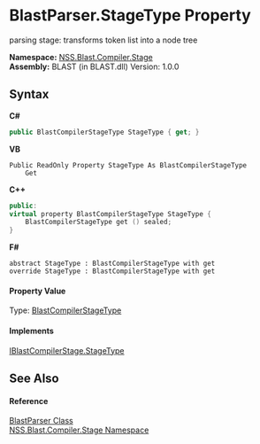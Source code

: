 # BlastParser.StageType Property 
 

parsing stage: transforms token list into a node tree

**Namespace:**&nbsp;<a href="f44e629d-16ad-ce78-c6d1-bb239589698b.md">NSS.Blast.Compiler.Stage</a><br />**Assembly:**&nbsp;BLAST (in BLAST.dll) Version: 1.0.0

## Syntax

**C#**<br />
``` C#
public BlastCompilerStageType StageType { get; }
```

**VB**<br />
``` VB
Public ReadOnly Property StageType As BlastCompilerStageType
	Get
```

**C++**<br />
``` C++
public:
virtual property BlastCompilerStageType StageType {
	BlastCompilerStageType get () sealed;
}
```

**F#**<br />
``` F#
abstract StageType : BlastCompilerStageType with get
override StageType : BlastCompilerStageType with get
```


#### Property Value
Type: <a href="8569acda-f166-9d3f-d233-4b299d5ef06b.md">BlastCompilerStageType</a>

#### Implements
<a href="a882727d-c6e5-ed0f-af46-b7915e62d60e.md">IBlastCompilerStage.StageType</a><br />

## See Also


#### Reference
<a href="6a2dbd8b-003e-e3bf-523b-52ce3fedbded.md">BlastParser Class</a><br /><a href="f44e629d-16ad-ce78-c6d1-bb239589698b.md">NSS.Blast.Compiler.Stage Namespace</a><br />